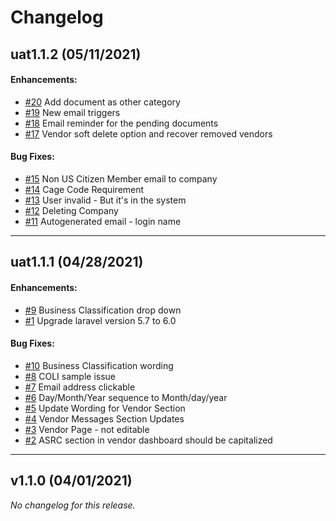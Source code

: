 # Changelog

## uat1.1.2 (05/11/2021)

#### Enhancements:

- [#20](https://docs.zoho.com/sheet/open/ahzhoa0c2fa8f734248abbf1b16d11ae9c5d0?sheet=Sheet1&range=B21) Add document as other category
- [#19](https://docs.zoho.com/sheet/open/ahzhoa0c2fa8f734248abbf1b16d11ae9c5d0?sheet=Sheet1&range=B20) New email triggers
- [#18](https://docs.zoho.com/sheet/open/ahzhoa0c2fa8f734248abbf1b16d11ae9c5d0?sheet=Sheet1&range=B19) Email reminder for the pending documents
- [#17](https://docs.zoho.com/sheet/open/ahzhoa0c2fa8f734248abbf1b16d11ae9c5d0?sheet=Sheet1&range=B18) Vendor soft delete option and recover removed vendors

#### Bug Fixes:

- [#15](https://docs.zoho.com/sheet/open/ahzhoa0c2fa8f734248abbf1b16d11ae9c5d0?sheet=Sheet1&range=B16) Non US Citizen Member email to company
- [#14](https://docs.zoho.com/sheet/open/ahzhoa0c2fa8f734248abbf1b16d11ae9c5d0?sheet=Sheet1&range=B15) Cage Code Requirement
- [#13](https://projects.zoho.com/portal/simform#buginfo/688906000015089443/688906000029866881) User invalid - But it's in the system
- [#12](https://projects.zoho.com/portal/simform#buginfo/688906000015089443/688906000029866722) Deleting Company
- [#11](https://projects.zoho.com/portal/simform#buginfo/688906000015089443/688906000029776901) Autogenerated email - login name

---

## uat1.1.1 (04/28/2021)

#### Enhancements:

- [#9](https://projects.zoho.com/portal/simform#buginfo/688906000015089443/688906000029519408) Business Classification drop down
- [#1](#) Upgrade laravel version 5.7 to 6.0

#### Bug Fixes:

- [#10](https://projects.zoho.com/portal/simform#buginfo/688906000015089443/688906000029519377) Business Classification wording
- [#8](https://projects.zoho.com/portal/simform#buginfo/688906000015089443/688906000029519453) COLI sample issue
- [#7](https://projects.zoho.com/portal/simform#buginfo/688906000015089443/688906000029519476) Email address clickable
- [#6](https://projects.zoho.com/portal/simform#buginfo/688906000015089443/688906000029519493) Day/Month/Year sequence to Month/day/year
- [#5](https://projects.zoho.com/portal/simform#buginfo/688906000015089443/688906000029519510) Update Wording for Vendor Section
- [#4](https://projects.zoho.com/portal/simform#buginfo/688906000015089443/688906000029519527) Vendor Messages Section Updates
- [#3](https://projects.zoho.com/portal/simform#buginfo/688906000015089443/688906000029609049) Vendor Page - not editable
- [#2](https://projects.zoho.com/portal/simform#buginfo/688906000015089443/688906000029609127) ASRC section in vendor dashboard should be capitalized

---

## v1.1.0 (04/01/2021)
*No changelog for this release.*
